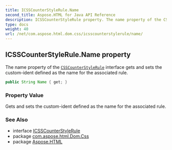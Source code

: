 ```yaml
---
title: ICSSCounterStyleRule.Name
second_title: Aspose.HTML for Java API Reference
description: ICSSCounterStyleRule property. The name property of the CSSCounterStyleRule interface gets and sets the custom-ident defined as the name for the associated rule
type: docs
weight: 40
url: /net/com.aspose.html.dom.css/icsscounterstylerule/name/
---
```

## ICSSCounterStyleRule.Name property

The name property of the [`CSSCounterStyleRule`](../) interface gets and sets the custom-ident defined as the name for the associated rule.

```java
public String Name { get; }
```

### Property Value

Gets and sets the custom-ident defined as the name for the associated rule.

### See Also

* interface [ICSSCounterStyleRule](../)
* package [com.aspose.html.Dom.Css](../../icsscounterstylerule/)
* package [Aspose.HTML](../../../)
